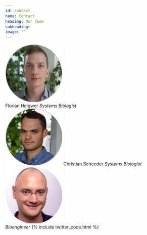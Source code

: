 ```yaml
---
id: contact
name: Contact
heading: Our Team
subheading: 
image: ""
---
```


![Person 1](/assets/images/people/flo_small.png)  
Florian Heigwer
*Systems Biologist*  
![Person 2](/assets/images/people/chris_small.png)
Christian Scheeder
*Systems Biologist*  
![Person 3](/assets/images/people/thilo_new_small.png)  
*Bioengineer*
{% include twitter_code.html %}